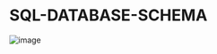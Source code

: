 # SQL-DATABASE-SCHEMA

![image](https://user-images.githubusercontent.com/20369800/154217645-d5332e2e-0c69-43de-910c-2e95a838604f.png)
